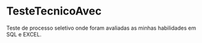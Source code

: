 # TesteTecnicoAvec
Teste de processo seletivo onde foram avaliadas as minhas habilidades em SQL e EXCEL.
